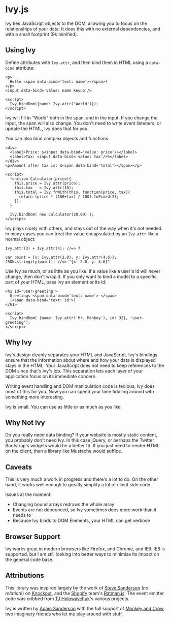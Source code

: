 Ivy.js
======
Ivy ties JavaScript objects to the DOM, allowing you to focus on the 
relationships of your data.  It does this with no external dependencies,
and with a small footprint (9k minified).

Using Ivy
---------
Define attributes with `Ivy.attr`, and then bind them in HTML using a `data-bind` attribute:

    <p>
      Hello <span data-bind='text: name'></span>!
    </p>
    <input data-bind='value: name keyup'/>
    
    <script>
      Ivy.bindDom({name: Ivy.attr('World')});
    </script>

Ivy will fill in "World" both in the span, and in the input.  If you change the 
input, the span will also change.  You don't need to write event listeners, or 
update the HTML, Ivy does that for you.

You can also bind complex objects and functions:

    <div>
      <label>Price: $<input data-bind='value: price'/></label>
      <label>Tax: <input data-bind='value: tax'/>%</label>
    </div>
    <p>Amount after tax is: $<span data-bind='total'></span></p>
    
    <script>
      function Calculator(price){
        this.price = Ivy.attr(price);
        this.tax   = Ivy.attr(10);
        this.total = Ivy.fnWith(this, function(price, tax){
          return (price * (100+tax) / 100).toFixed(2);
        });
      }
      
      Ivy.bindDom( new Calculator(20.00) );
    </script>

Ivy plays nicely with others, and stays out of the way when it's not needed.
In many cases you can treat the value encapsulated by an `Ivy.attr` like a 
normal object:

    Ivy.attr(3) + Ivy.attr(4); //=> 7
    
    var point = {x: Ivy.attr(2.0), y: Ivy.attr(4.6)};
    JSON.stringify(point); //=> "{x: 2.0, y: 4.6}"

Use Ivy as much, or as little as you like.  If a value like a user's id will 
never change, then don't wrap it.  If you only want to bind a model to a 
specific part of your HTML, pass Ivy an element or its id:

    <h1 id='user-greeting'>
      Greetings <span data-bind='text: name'> </span> 
      (<span data-bind='text: id'>)
    </h1>

    <script>
      Ivy.bindDom( {name: Ivy.attr('Mr. Monkey'), id: 32}, 'user-greeting');
    </script>

Why Ivy
-------
Ivy's design cleanly separates your HTML and JavaScript.  Ivy's bindings ensure 
that the information about where and how your data is displayed stays in the 
HTML.  Your JavaScript does not need to keep references to the DOM since that's 
Ivy's job.  This separation lets each layer of your application focus on its 
immediate concern.

Writing event handling and DOM manipulation code is tedious, Ivy does most of 
this for you.  Now you can spend your time fiddling around with something more 
interesting.

Ivy is small.  You can use as little or as much as you like.

Why Not Ivy
-----------
Do you really need data binding?  If your website is mostly static content, you 
probably don't need Ivy.  In this case jQuery, or perhaps the Twitter Bootstrap's
widgets would be a better fit.  If you just need to render HTML on the client,
then a library like Mustache would suffice.

Caveats
-------
This is very much a work in progress and there's a lot to do.  On the other 
hand, it works well enough to greatly simplify a lot of client side code.

Issues at the moment:

* Changing bound arrays redraws the whole array
* Events are not debounced, so Ivy sometimes does more work than it needs to
* Because Ivy binds to DOM Elements, your HTML can get verbose

Browser Support
---------------
Ivy works great in modern browsers like Firefox, and Chrome, and IE9.  IE8 is 
supported, but I am still looking into better ways to minimize its impact on the 
general code base.

Attributions
------------
This library was inspired largely by the work of [Steve Sanderson](https://github.com/SteveSanderson) (_no relation!_)
on [Knockout](https://github.com/SteveSanderson/knockout), and the [Shopify](https://github.com/Shopify) 
team's [Batman.js](https://github.com/Shopify/batman).  The event emitter code was cribbed from
[TJ Holowaychuk](https://github.com/visionmedia)'s various projects.

Ivy is written by [Adam Sanderson](https://github.com/adamsanderson) with the full support of 
[Monkey and Crow](http://monkeyandcrow.com), two imaginary friends who let me play around with stuff.